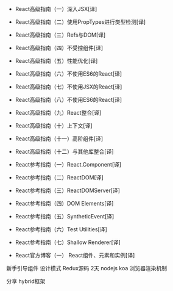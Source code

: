 - React高级指南（一）深入JSX[译]
- React高级指南（二）使用PropTypes进行类型检测[译]
- React高级指南（三）Refs与DOM[译]
- React高级指南（四）不受控组件[译]
- React高级指南（五）性能优化[译]
- React高级指南（六）不使用ES6的React[译]
- React高级指南（七）不使用JSX的React[译]
- React高级指南（八）不使用ES6的React[译]
- React高级指南（九）React整合[译]
- React高级指南（十）上下文[译]
- React高级指南（十一）高阶组件[译]
- React高级指南（十二）与其他库整合[译]



- React参考指南（一）React.Component[译]
- React参考指南（二）ReactDOM[译]
- React参考指南（三）ReactDOMServer[译]
- React参考指南（四）DOM Elements[译]
- React参考指南（五）SyntheticEvent[译]
- React参考指南（六）Test Utilities[译]
- React参考指南（七）Shallow Renderer[译]


- React官方博客（一） React组件、元素和实例[译]

新手引导组件
设计模式
Redux源码 2天
nodejs
koa
浏览器渲染机制


分享
hybrid框架


